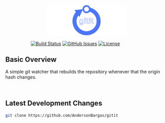 <p align="center"><img width=50% src="https://github.com/AndersonBargas/gitit/blob/master/media/logo.png"></p>

&nbsp;&nbsp;&nbsp;&nbsp;&nbsp;&nbsp;&nbsp;&nbsp;&nbsp;&nbsp;&nbsp;&nbsp;&nbsp;&nbsp;&nbsp;&nbsp;&nbsp;&nbsp;&nbsp;
[![Build Status](https://travis-ci.org/AndersonBargas/gitit.svg?branch=master)](https://travis-ci.org/AndersonBargas/gitit)
[![GitHub Issues](https://img.shields.io/github/issues/AndersonBargas/gitit.svg)](https://github.com/AndersonBargas/gitit/issues)
[![License](https://img.shields.io/badge/license-MIT-blue.svg)](https://opensource.org/licenses/MIT)

## Basic Overview

A simple git watcher that rebuilds the repository whenever that the origin hash changes.

<br>

## Latest Development Changes
```bash
git clone https://github.com/AndersonBargas/gitit
```
